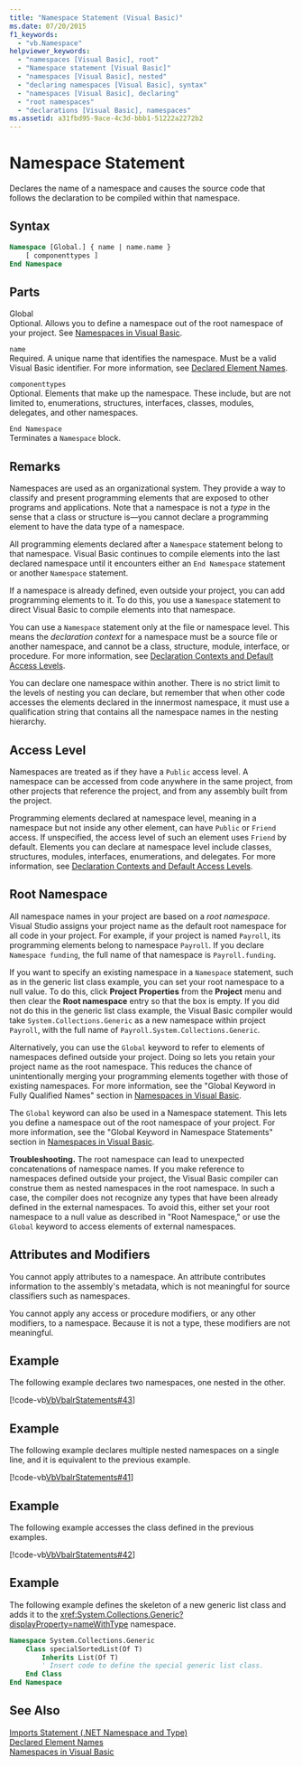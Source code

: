```yaml
---
title: "Namespace Statement (Visual Basic)"
ms.date: 07/20/2015
f1_keywords: 
  - "vb.Namespace"
helpviewer_keywords: 
  - "namespaces [Visual Basic], root"
  - "Namespace statement [Visual Basic]"
  - "namespaces [Visual Basic], nested"
  - "declaring namespaces [Visual Basic], syntax"
  - "namespaces [Visual Basic], declaring"
  - "root namespaces"
  - "declarations [Visual Basic], namespaces"
ms.assetid: a31fbd95-9ace-4c3d-bbb1-51222a2272b2
---
```

# Namespace Statement
Declares the name of a namespace and causes the source code that follows the declaration to be compiled within that namespace.  
  
## Syntax  
  
```vb  
Namespace [Global.] { name | name.name }  
    [ componenttypes ]  
End Namespace  
```  
  
## Parts  
 Global  
 Optional. Allows you to define a namespace out of the root namespace of your project. See [Namespaces in Visual Basic](../../../visual-basic/programming-guide/program-structure/namespaces.md).  
  
 `name`  
 Required. A unique name that identifies the namespace. Must be a valid Visual Basic identifier. For more information, see [Declared Element Names](../../../visual-basic/programming-guide/language-features/declared-elements/declared-element-names.md).  
  
 `componenttypes`  
 Optional. Elements that make up the namespace. These include, but are not limited to, enumerations, structures, interfaces, classes, modules, delegates, and other namespaces.  
  
 `End Namespace`  
 Terminates a `Namespace` block.  
  
## Remarks  
 Namespaces are used as an organizational system. They provide a way to classify and present programming elements that are exposed to other programs and applications. Note that a namespace is not a *type* in the sense that a class or structure is—you cannot declare a programming element to have the data type of a namespace.  
  
 All programming elements declared after a `Namespace` statement belong to that namespace. Visual Basic continues to compile elements into the last declared namespace until it encounters either an `End Namespace` statement or another `Namespace` statement.  
  
 If a namespace is already defined, even outside your project, you can add programming elements to it. To do this, you use a `Namespace` statement to direct Visual Basic to compile elements into that namespace.  
  
 You can use a `Namespace` statement only at the file or namespace level. This means the *declaration context* for a namespace must be a source file or another namespace, and cannot be a class, structure, module, interface, or procedure. For more information, see [Declaration Contexts and Default Access Levels](../../../visual-basic/language-reference/statements/declaration-contexts-and-default-access-levels.md).  
  
 You can declare one namespace within another. There is no strict limit to the levels of nesting you can declare, but remember that when other code accesses the elements declared in the innermost namespace, it must use a qualification string that contains all the namespace names in the nesting hierarchy.  
  
## Access Level  
 Namespaces are treated as if they have a `Public` access level. A namespace can be accessed from code anywhere in the same project, from other projects that reference the project, and from any assembly built from the project.  
  
 Programming elements declared at namespace level, meaning in a namespace but not inside any other element, can have `Public` or `Friend` access. If unspecified, the access level of such an element uses `Friend` by default. Elements you can declare at namespace level include classes, structures, modules, interfaces, enumerations, and delegates. For more information, see [Declaration Contexts and Default Access Levels](../../../visual-basic/language-reference/statements/declaration-contexts-and-default-access-levels.md).  
  
## Root Namespace  
 All namespace names in your project are based on a *root namespace*. Visual Studio assigns your project name as the default root namespace for all code in your project. For example, if your project is named `Payroll`, its programming elements belong to namespace `Payroll`. If you declare `Namespace funding`, the full name of that namespace is `Payroll.funding`.  
  
 If you want to specify an existing namespace in a `Namespace` statement, such as in the generic list class example, you can set your root namespace to a null value. To do this, click **Project Properties** from the **Project** menu and then clear the **Root namespace** entry so that the box is empty. If you did not do this in the generic list class example, the Visual Basic compiler would take `System.Collections.Generic` as a new namespace within project `Payroll`, with the full name of `Payroll.System.Collections.Generic`.  
  
 Alternatively, you can use the `Global` keyword to refer to elements of namespaces defined outside your project. Doing so lets you retain your project name as the root namespace. This reduces the chance of unintentionally merging your programming elements together with those of existing namespaces. For more information, see the "Global Keyword in Fully Qualified Names" section in [Namespaces in Visual Basic](../../../visual-basic/programming-guide/program-structure/namespaces.md).  
  
 The `Global` keyword can also be used in a Namespace statement. This lets you define a namespace out of the root namespace of your project. For more information, see the "Global Keyword in Namespace Statements" section in [Namespaces in Visual Basic](../../../visual-basic/programming-guide/program-structure/namespaces.md).  
  
 **Troubleshooting.** The root namespace can lead to unexpected concatenations of namespace names. If you make reference to namespaces defined outside your project, the Visual Basic compiler can construe them as nested namespaces in the root namespace. In such a case, the compiler does not recognize any types that have been already defined in the external namespaces. To avoid this, either set your root namespace to a null value as described in "Root Namespace," or use the `Global` keyword to access elements of external namespaces.  
  
## Attributes and Modifiers  
 You cannot apply attributes to a namespace. An attribute contributes information to the assembly's metadata, which is not meaningful for source classifiers such as namespaces.  
  
 You cannot apply any access or procedure modifiers, or any other modifiers, to a namespace. Because it is not a type, these modifiers are not meaningful.  
  
## Example  
 The following example declares two namespaces, one nested in the other.  
  
 [!code-vb[VbVbalrStatements#43](../../../visual-basic/language-reference/error-messages/codesnippet/VisualBasic/namespace-statement_1.vb)]  
  
## Example  
 The following example declares multiple nested namespaces on a single line, and it is equivalent to the previous example.  
  
 [!code-vb[VbVbalrStatements#41](../../../visual-basic/language-reference/error-messages/codesnippet/VisualBasic/namespace-statement_2.vb)]  
  
## Example  
 The following example accesses the class defined in the previous examples.  
  
 [!code-vb[VbVbalrStatements#42](../../../visual-basic/language-reference/error-messages/codesnippet/VisualBasic/namespace-statement_3.vb)]  
  
## Example  
 The following example defines the skeleton of a new generic list class and adds it to the <xref:System.Collections.Generic?displayProperty=nameWithType> namespace.  
  
```vb  
Namespace System.Collections.Generic  
    Class specialSortedList(Of T)  
        Inherits List(Of T)  
        ' Insert code to define the special generic list class.  
    End Class  
End Namespace  
```  
  
## See Also  
 [Imports Statement (.NET Namespace and Type)](../../../visual-basic/language-reference/statements/imports-statement-net-namespace-and-type.md)  
 [Declared Element Names](../../../visual-basic/programming-guide/language-features/declared-elements/declared-element-names.md)  
 [Namespaces in Visual Basic](../../../visual-basic/programming-guide/program-structure/namespaces.md)
